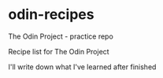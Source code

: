 # odin-recipes
The Odin Project - practice repo

Recipe list for The Odin Project

I'll write down what I've learned after finished
